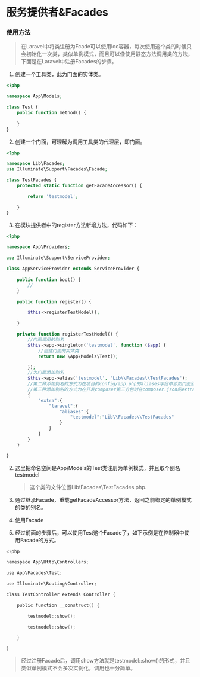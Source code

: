 # 服务提供者&Facades

### 使用方法

> 在Laravel中将类注册为Fcade可以使用Ioc容器，每次使用这个类的时候只会初始化一次类，类似单例模式，而且可以像使用静态方法调用类的方法，下面是在Laravel中注册Facades的步骤。

1. 创建一个工具类，此为门面的实体类。

```php
<?php

namespace App\Models;

class Test {
    public function method() {
        
    }
}
```

2. 创建一个门面，可理解为调用工具类的代理层，即门面。

```php
<?php

namespace Lib\Facades;
use Illuminate\Support\Facades\Facade;

class TestFacades {
    protected static function getFacadeAccessor() {

    	return 'testmodel';

    }
}

```

3. 在模块提供者中的register方法新增方法，代码如下：

```php
<?php

namespace App\Providers;

use Illuminate\Support\ServiceProvider;

class AppServiceProvider extends ServiceProvider {
    
    public function boot() {	
    	//
    }

    public function register() {

        $this->registerTestModel();

    }

    private function registerTestModel() {
        //门面调用的别名
        $this->app->singleton('testmodel', function ($app) {
			//创建门面的实体类
            return new \App\Models\Test();

        });
		//为门面添加别名
        $this->app->alias('testmodel', 'Lib\\Facades\\TestFacades');
		//第二种添加别名的方式为在项目的config/app.php的aliases字段中添加门面别名，key为别名，value为门面的类名
        //第三种添加别名的方式为在开发composer第三方包时在composer.json的extra中添加，如：
        {
            "extra":{
                "laravel":{
                    "aliases":{
                        "testmodel":"Lib\\Facades\\TestFacades"
                    }
                }
            }
        }
    }

}
```

2. 这里把命名空间是App\Models的Test类注册为单例模式，并且取个别名testmodel

   > 这个类的文件位置Lib\\Facades\\TestFacades.php.



4. 通过继承Facade，重载getFacadeAccessor方法，返回之前绑定的单例模式的类的别名。
5. 使用Facade
6. 经过前面的步骤后，可以使用Test这个Facade了，如下示例是在控制器中使用Facade的方式。

```c
<?php

namespace App\Http\Controllers;

use App\Facades\Test;

use Illuminate\Routing\Controller;

class TestController extends Controller {

    public function __construct() {

        testmodel::show();

        testmodel::show();

    }

}
```

> 经过注册Facade后，调用show方法就是testmodel::show()的形式，并且类似单例模式不会多次实例化，调用也十分简单。